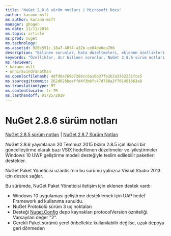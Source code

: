 ```yaml
---
title: "NuGet 2.8.6 sürüm notları | Microsoft Docs"
author: karann-msft
ms.author: karann-msft
manager: ghogen
ms.date: 11/11/2016
ms.topic: article
ms.prod: nuget
ms.technology: 
ms.assetid: 920c551c-18a7-40f4-a32b-ce84de6ea766
description: "Bilinen sorunlar, hata düzeltmeleri, eklenen özellikleri ve dcr NuGet 2.8.6 dahil etmek için sürüm notları."
keywords: "Özellikler, dcr bilinen sorunlar, NuGet 2.8.6 sürüm notları, hata düzeltmeleri eklendi"
ms.reviewer:
- karann-msft
- unniravindranathan
ms.openlocfilehash: 4dfd0a76967280cc6a16b37fe2b2a3362231fce5
ms.sourcegitcommit: 262d026beeffd4f3b6fc47d780a2f701451663a8
ms.translationtype: MT
ms.contentlocale: tr-TR
ms.lasthandoff: 01/25/2018
---
```

# <a name="nuget-286-release-notes"></a>NuGet 2.8.6 sürüm notları

[NuGet 2.8.5 sürüm notları](../release-notes/nuget-2.8.5.md) | [NuGet 2.8.7 Sürüm Notları](../release-notes/nuget-2.8.7.md)

NuGet 2.8.6 yayımlanan 20 Temmuz 2015 bizim 2.8.5 için ikincil bir güncelleştirme olarak bazı VSIX hedeflenen düzeltmeler ve iyileştirmeler Windows 10 UWP geliştirme modeli desteğiyle teslim edilebilir paketleri destekler.

NuGet Paket Yöneticisi uzantısı'nın bu sürümü yalnızca Visual Studio 2013 için destek sağlar.

Bu sürümde, NuGet Paket Yöneticisi iletişim için eklenen destek vardı:

* Windows 10 uygulaması geliştirme desteklemek için UAP hedef Framework ad kullanıma sunuldu.
* NuGet Protokolü sürüm 3 uç noktaları
* Desteği [Nuget.Config](../consume-packages/configuring-nuget-behavior.md) depo kaynakları protocolVersion özniteliği. Varsayılan değer "2".
* Gerekli Paket sürümü yerel önbellekte kullanılabilir değilse, uzak depoya geri dönmeden